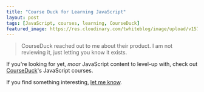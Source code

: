 ```yaml
---
title: "Course Duck for Learning JavaScript"
layout: post
tags: [JavaScript, courses, learning, CourseDuck]
featured_image: https://res.cloudinary.com/twhiteblog/image/upload/v1573422937/joshua-coleman-unsplash.jpg
---
```


> CourseDuck reached out to me about their product. I am not reviewing it, just letting you know it exists.

If you're looking for yet, *moar* JavaScript content to level-up with, check out [CourseDuck](https://courseduck.com/programming/javascript/)'s JavaScript courses.

If you find something interesting, [let me know](https://twitter.com/tiffanywhitedev).
